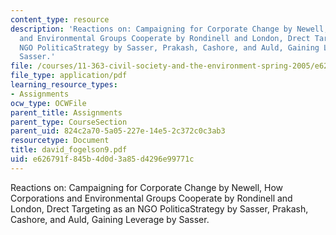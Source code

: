 ```yaml
---
content_type: resource
description: 'Reactions on: Campaigning for Corporate Change by Newell, How Corporations
  and Environmental Groups Cooperate by Rondinell and London, Drect Targeting as an
  NGO PoliticaStrategy by Sasser, Prakash, Cashore, and Auld, Gaining Leverage by
  Sasser.'
file: /courses/11-363-civil-society-and-the-environment-spring-2005/e626791f845b4d0d3a85d4296e99771c_david_fogelson9.pdf
file_type: application/pdf
learning_resource_types:
- Assignments
ocw_type: OCWFile
parent_title: Assignments
parent_type: CourseSection
parent_uid: 824c2a70-5a05-227e-14e5-2c372c0c3ab3
resourcetype: Document
title: david_fogelson9.pdf
uid: e626791f-845b-4d0d-3a85-d4296e99771c
---
```

Reactions on: Campaigning for Corporate Change by Newell, How Corporations and Environmental Groups Cooperate by Rondinell and London, Drect Targeting as an NGO PoliticaStrategy by Sasser, Prakash, Cashore, and Auld, Gaining Leverage by Sasser.

